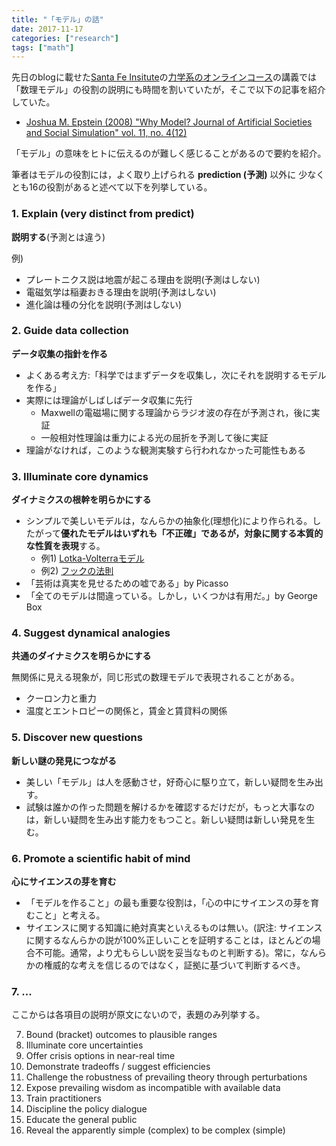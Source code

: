 ```yaml
---
title: "「モデル」の話"
date: 2017-11-17
categories: ["research"]
tags: ["math"]
---
```


先日のblogに載せた[Santa Fe Insitute](https://www.santafe.edu/)の[力学系のオンラインコース](https://www.complexityexplorer.org/courses)の講義では「数理モデル」の役割の説明にも時間を割いていたが，そこで以下の記事を紹介していた。

- [Joshua M. Epstein (2008) "Why Model? Journal of Artificial Societies and Social Simulation" vol. 11, no. 4(12)](http://jasss.soc.surrey.ac.uk/11/4/12.html)

「モデル」の意味をヒトに伝えるのが難しく感じることがあるので要約を紹介。

<!--more-->

筆者はモデルの役割には，よく取り上げられる **prediction (予測)** 以外に
少なくとも16の役割があると述べて以下を列挙している。

### 1. Explain (very distinct from predict)

**説明する**(予測とは違う)

例)
- プレートニクス説は地震が起こる理由を説明(予測はしない)
- 電磁気学は稲妻おきる理由を説明(予測はしない)
- 進化論は種の分化を説明(予測はしない)

### 2. Guide data collection
**データ収集の指針を作る**

- よくある考え方:「科学ではまずデータを収集し，次にそれを説明するモデルを作る」
- 実際には理論がしばしばデータ収集に先行
  - Maxwellの電磁場に関する理論からラジオ波の存在が予測され，後に実証
  - 一般相対性理論は重力による光の屈折を予測して後に実証
- 理論がなければ，このような観測実験すら行われなかった可能性もある

### 3. Illuminate core dynamics
**ダイナミクスの根幹を明らかにする**

- シンプルで美しいモデルは，なんらかの抽象化(理想化)により作られる。したがって**優れたモデルはいずれも「不正確」であるが，対象に関する本質的な性質を表現**する。
  - 例1) [Lotka-Volterraモデル](https://ja.wikipedia.org/wiki/%E3%83%AD%E3%83%88%E3%82%AB%E3%83%BB%E3%83%B4%E3%82%A9%E3%83%AB%E3%83%86%E3%83%A9%E3%81%AE%E6%96%B9%E7%A8%8B%E5%BC%8F)
  - 例2) [フックの法則](https://ja.wikipedia.org/wiki/%E3%83%95%E3%83%83%E3%82%AF%E3%81%AE%E6%B3%95%E5%89%87)
- 「芸術は真実を見せるための嘘である」by Picasso
- 「全てのモデルは間違っている。しかし，いくつかは有用だ。」by George Box

### 4. Suggest dynamical analogies
**共通のダイナミクスを明らかにする**

無関係に見える現象が，同じ形式の数理モデルで表現されることがある。

- クーロン力と重力
- 温度とエントロピーの関係と，賃金と賃貸料の関係

### 5. Discover new questions

**新しい謎の発見につながる**

- 美しい「モデル」は人を感動させ，好奇心に駆り立て，新しい疑問を生み出す。
- 試験は誰かの作った問題を解けるかを確認するだけだが，もっと大事なのは，新しい疑問を生み出す能力をもつこと。新しい疑問は新しい発見を生む。

### 6. Promote a scientific habit of mind

**心にサイエンスの芽を育む**

- 「モデルを作ること」の最も重要な役割は，「心の中にサイエンスの芽を育むこと」と考える。
- サイエンスに関する知識に絶対真実といえるものは無い。(訳注: サイエンスに関するなんらかの説が100%正しいことを証明することは，ほとんどの場合不可能。通常，より尤もらしい説を妥当なものと判断する)。常に，なんらかの権威的な考えを信じるのではなく，証拠に基づいて判断するべき。

### 7. ...

ここからは各項目の説明が原文にないので，表題のみ列挙する。

7. Bound (bracket) outcomes to plausible ranges
8. Illuminate core uncertainties
9. Offer crisis options in near-real time
10. Demonstrate tradeoffs / suggest efficiencies
11. Challenge the robustness of prevailing theory through perturbations
12. Expose prevailing wisdom as incompatible with available data
13. Train practitioners
14. Discipline the policy dialogue
15. Educate the general public
16. Reveal the apparently simple (complex) to be complex (simple)
